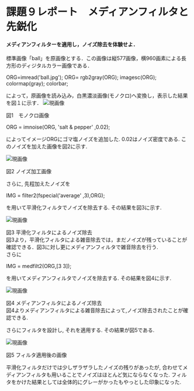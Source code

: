 # 課題９レポート　メディアンフィルタと先鋭化
#### メディアンフィルターを適用し，ノイズ除去を体験せよ．
標準画像「ball」を原画像とする．この画像は縦577画像，横960画素による長方形のディジタルカラー画像である．

ORG=imread('ball.jpg');
ORG= rgb2gray(ORG);
imagesc(ORG); colormap(gray); colorbar;

によって，原画像を読み込み，白黒濃淡画像(モノクロ)へ変換し，表示した結果を図１に示す．
![現画像](https://github.com/okudayuya/lecture_image_processing-Report/blob/master/image/9-1.jpg?raw=true)

図1　モノクロ画像

ORG = imnoise(ORG, 'salt & pepper' ,0.02);

によってイメージORGにゴマ塩ノイズを追加した. 0.02はノイズ密度である. このノイズを加えた画像を図2に示す.

![現画像](https://github.com/okudayuya/lecture_image_processing-Report/blob/master/image/9-2.jpg?raw=true)

図2 ノイズ加工画像

さらに, 先程加えたノイズを

IMG = filter2(fspecial('average' ,3),ORG);

を用いて平滑化フィルタでノイズを除去する. その結果を図3に示す.

![現画像](https://github.com/okudayuya/lecture_image_processing-Report/blob/master/image/9-3.jpg?raw=true)

図3 平滑化フィルタによるノイズ除去  
図3より，平滑化フィルタによる雑音除去では，まだノイズが残っていることが確認できる．図3に対し更にメディアンフィルタで雑音除去を行う.  
さらに

IMG = medfilt2(ORG,[3 3]);

を用いてメディアンフィルタでノイズを除去する. その結果を図4に示す.

![現画像](https://github.com/okudayuya/lecture_image_processing-Report/blob/master/image/9-4.jpg?raw=true)

図4 メディアンフィルタによるノイズ除去  
図4よりメディアンフィルタによる雑音除去によって,ノイズ除去されたことが確認できる.

さらにフィルタを設計し, それを適用する. その結果が図5である.

![現画像](https://github.com/okudayuya/lecture_image_processing-Report/blob/master/image/9-5.jpg?raw=true)

図5 フィルタ適用後の画像

平滑化フィルタだけでは少しザラザラしたノイズの残りがあったが, 合わせてメディアンフィルタも用いることでノイズはほとんど気にならなくなった. フィルタをかけた結果としては全体的にグレーがかったもやっとした印象になった.
